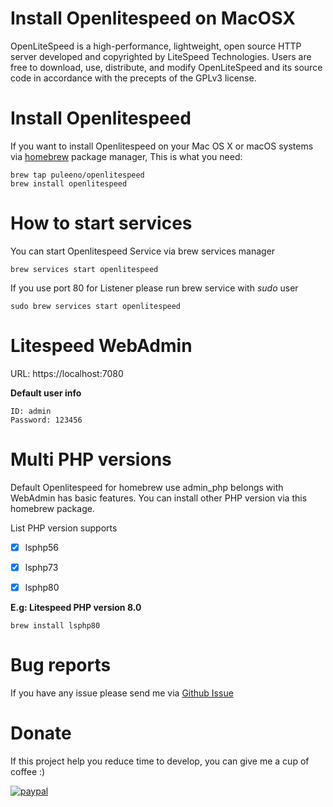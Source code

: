 Install Openlitespeed on MacOSX
=

OpenLiteSpeed is a high-performance, lightweight, open source HTTP server developed and copyrighted by LiteSpeed Technologies. Users are free to download, use, distribute, and modify OpenLiteSpeed and its source code in accordance with the precepts of the GPLv3 license.

# Install Openlitespeed

If you want to install Openlitespeed on your Mac OS X or macOS systems via [homebrew](https://brew.sh/) package manager, This is what you need:

```
brew tap puleeno/openlitespeed
brew install openlitespeed
```

# How to start services
You can start Openlitespeed Service via brew services manager
```
brew services start openlitespeed
```

If you use port 80 for Listener please run brew service with *sudo* user
```
sudo brew services start openlitespeed
```

# Litespeed WebAdmin
URL: https://localhost:7080

**Default user info**
```
ID: admin
Password: 123456
```


# Multi PHP versions
Default Openlitespeed for homebrew use admin_php belongs with WebAdmin has basic features.
You can install other PHP version via this homebrew package.

List PHP version supports
- [x] lsphp56
- [x] lsphp73
- [x] lsphp80


**E.g: Litespeed PHP version 8.0**

```
brew install lsphp80
```
# Bug reports
If you have any issue please send me via [Github Issue](https://github.com/puleeno/homebrew-openlitespeed/issues)

# Donate
If this project help you reduce time to develop, you can give me a cup of coffee :)


[![paypal](https://www.paypalobjects.com/en_US/i/btn/btn_donateCC_LG.gif)](https://www.paypal.me/puleeno)
